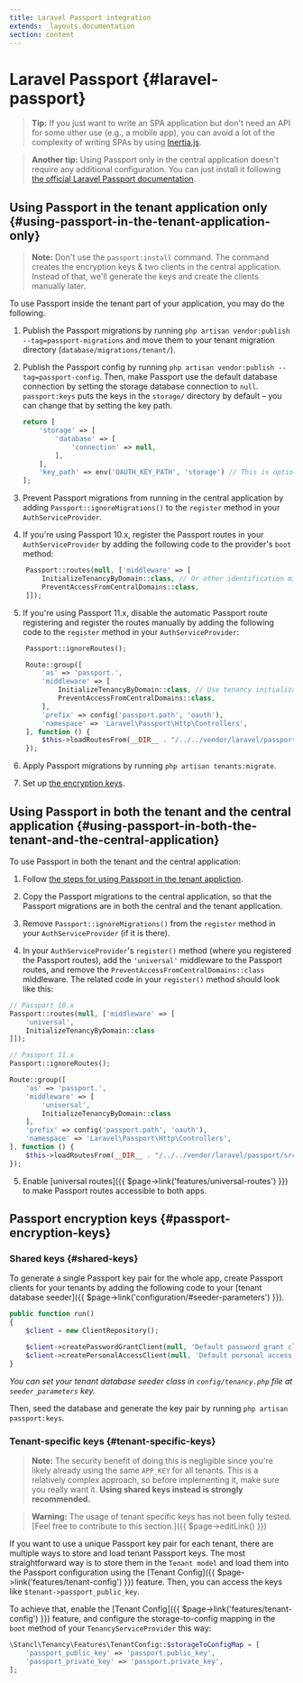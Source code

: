 ```yaml
---
title: Laravel Passport integration
extends: _layouts.documentation
section: content
---
```


# Laravel Passport {#laravel-passport}

> **Tip:** If you just want to write an SPA application but don't need an API for some other use (e.g., a mobile app), you can avoid a lot of the complexity of writing SPAs by using [Inertia.js](https://inertiajs.com/).

> **Another tip:** Using Passport only in the central application doesn't require any additional configuration. You can just install it following [the official Laravel Passport documentation](https://laravel.com/docs/9.x/passport).

## **Using Passport in the tenant application only** {#using-passport-in-the-tenant-application-only}

> **Note:** Don't use the `passport:install` command. The command creates the encryption keys & two clients in the central application. Instead of that, we'll generate the keys and create the clients manually later.

To use Passport inside the tenant part of your application, you may do the following.

1. Publish the Passport migrations by running `php artisan vendor:publish --tag=passport-migrations` and move them to your tenant migration directory (`database/migrations/tenant/`).

2. Publish the Passport config by running `php artisan vendor:publish --tag=passport-config`. Then, make Passport use the default database connection by setting the storage database connection to `null`. `passport:keys` puts the keys in the `storage/` directory by default – you can change that by setting the key path.
    ```php
    return [
        'storage' => [
            'database' => [
                'connection' => null,
            ],
        ],
        'key_path' => env('OAUTH_KEY_PATH', 'storage') // This is optional
    ];
    ```

3. Prevent Passport migrations from running in the central application by adding `Passport::ignoreMigrations()` to the `register` method in your `AuthServiceProvider`.

4. If you're using Passport 10.x, register the Passport routes in your `AuthServiceProvider` by adding the following code to the provider's `boot` method:
```php
    Passport::routes(null, ['middleware' => [
        InitializeTenancyByDomain::class, // Or other identification middleware of your choice
        PreventAccessFromCentralDomains::class,
    ]]);
```


5. If you're using Passport 11.x, disable the automatic Passport route registering and register the routes manually by adding the following code to the `register` method in your `AuthServiceProvider`:

```php
    Passport::ignoreRoutes();

    Route::group([
        'as' => 'passport.',
        'middleware' => [
            InitializeTenancyByDomain::class, // Use tenancy initialization middleware of your choice
            PreventAccessFromCentralDomains::class,
        ],
        'prefix' => config('passport.path', 'oauth'),
        'namespace' => 'Laravel\Passport\Http\Controllers',
    ], function () {
        $this->loadRoutesFrom(__DIR__ . "/../../vendor/laravel/passport/src/../routes/web.php");
    });
```

6. Apply Passport migrations by running `php artisan tenants:migrate`.

7. Set up [the encryption keys](#passport-encryption-keys).

## **Using Passport in both the tenant and the central application** {#using-passport-in-both-the-tenant-and-the-central-application}
To use Passport in both the tenant and the central application:

1. Follow [the steps for using Passport in the tenant appliction](#using-passport-in-the-tenant-application-only).

2. Copy the Passport migrations to the central application, so that the Passport migrations are in both the central and the tenant application.

3. Remove `Passport::ignoreMigrations()` from the `register` method in your `AuthServiceProvider` (if it is there).

4. In your `AuthServiceProvider`'s `register()` method (where you registered the Passport routes), add the `'universal'` middleware to the Passport routes, and remove the `PreventAccessFromCentralDomains::class` middleware. The related code in your `register()` method should look like this:

```php
// Passport 10.x
Passport::routes(null, ['middleware' => [
    'universal',
    InitializeTenancyByDomain::class
]]);

// Passport 11.x
Passport::ignoreRoutes();

Route::group([
    'as' => 'passport.',
    'middleware' => [
        'universal',
        InitializeTenancyByDomain::class
    ],
    'prefix' => config('passport.path', 'oauth'),
    'namespace' => 'Laravel\Passport\Http\Controllers',
], function () {
    $this->loadRoutesFrom(__DIR__ . "/../../vendor/laravel/passport/src/../routes/web.php");
});
```

5. Enable [universal routes]({{ $page->link('features/universal-routes') }}) to make Passport routes accessible to both apps.

## **Passport encryption keys** {#passport-encryption-keys}
### **Shared keys** {#shared-keys}
To generate a single Passport key pair for the whole app, create Passport clients for your tenants by adding the following code to your [tenant database seeder]({{ $page->link('configuration/#seeder-parameters') }}).

```php
public function run()
{
    $client = new ClientRepository();

    $client->createPasswordGrantClient(null, 'Default password grant client', 'http://your.redirect.path');
    $client->createPersonalAccessClient(null, 'Default personal access client', 'http://your.redirect.path');
}
```
*You can set your tenant database seeder class in `config/tenancy.php` file at `seeder_parameters` key.*

Then, seed the database and generate the key pair by running `php artisan passport:keys`.

### **Tenant-specific keys** {#tenant-specific-keys}
> **Note:** The security benefit of doing this is negligible since you're likely already using the same `APP_KEY` for all tenants. This is a relatively complex approach, so before implementing it, make sure you really want it. **Using shared keys instead is strongly recommended.**

> **Warning:** The usage of tenant specific keys has not been fully tested. [Feel free to contribute to this section.]({{ $page->editLink() }})

If you want to use a unique Passport key pair for each tenant, there are multiple ways to store and load tenant Passport keys. The most straightforward way is to store them in the `Tenant model` and load them into the Passport configuration using the [Tenant Config]({{ $page->link('features/tenant-config') }}) feature. Then, you can access the keys like `$tenant->passport_public_key`.

To achieve that, enable the [Tenant Config]({{ $page->link('features/tenant-config') }}) feature, and configure the storage-to-config mapping in the `boot` method of your `TenancyServiceProvider` this way:
```php
\Stancl\Tenancy\Features\TenantConfig::$storageToConfigMap = [
    'passport_public_key' => 'passport.public_key',
    'passport_private_key' => 'passport.private_key',
];
```

